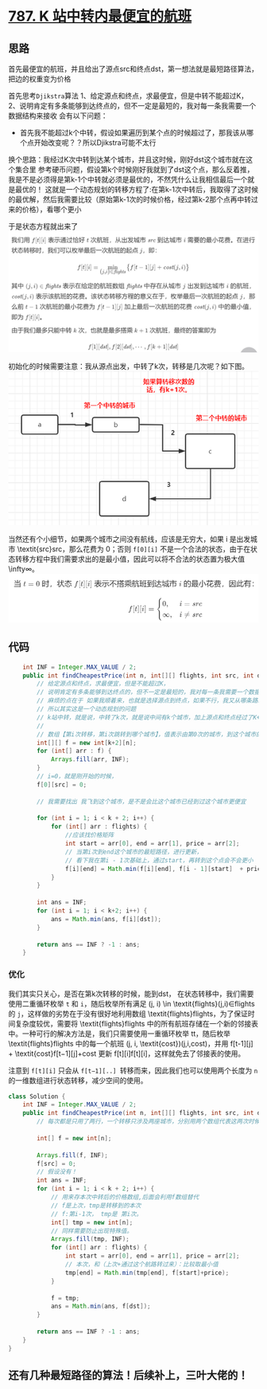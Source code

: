 # [787. K 站中转内最便宜的航班](https://leetcode-cn.com/problems/cheapest-flights-within-k-stops/)

## 思路
首先最便宜的航班，并且给出了源点src和终点dst，第一想法就是最短路径算法，把边的权重变为价格

首先思考`Djikstra`算法
1、给定源点和终点，求最便宜，但是中转不能超过K，
2、说明肯定有多条能够到达终点的，但不一定是最短的，我对每一条我需要一个数据结构来接收
会有以下问题：
- 首先我不能超过k个中转，假设如果遍历到某个点的时候超过了，那我该从哪个点开始改变呢？？所以Djikstra可能不太行


换个思路：我经过K次中转到达某个城市，并且这时候，刚好dst这个城市就在这个集合里
参考硬币问题，假设第k个时候刚好我就到了dst这个点，那么反着推，我是不是必须得是第k-1个中转就必须是最优的，不然凭什么让我相信最后一个就是最优的！
这就是一个动态规划的转移方程了:在第k-1次中转后，我取得了这时候的最优解，然后我需要比较（原始第k-1次的时候价格，经过第k-2那个点再中转过来的价格），看哪个更小

于是状态方程就出来了
![状态转移方程](https://github.com/Wanjixuan/leetcode/blob/main/Pic/Question/787.png)

初始化的时候需要注意：我从源点出发，中转了k次，转移是几次呢？如下图。
![转移示例](https://github.com/Wanjixuan/leetcode/blob/main/Pic/Question/787-1.png)

当然还有个小细节，如果两个城市之间没有航线，应该是无穷大，如果 i 是出发城市 \textit{src}src，那么花费为 0；否则 `f[0][i]` 不是一个合法的状态，由于在状态转移方程中我们需要求出的是最小值，因此可以将不合法的状态置为极大值 \infty∞。
![小细节](https://github.com/Wanjixuan/leetcode/blob/main/Pic/Question/787-2.png)



## 代码
```java
    int INF = Integer.MAX_VALUE / 2;
    public int findCheapestPrice(int n, int[][] flights, int src, int dst, int k) {
        // 给定源点和终点，求最便宜，但是不能超过K，
        // 说明肯定有多条能够到达终点的，但不一定是最短的，我对每一条我需要一个数据结构来接收
        // 麻烦的点在于 如果我顺着来，也就是选择源点到终点，如果不行，我又从哪条路线开始截止呢？
        // 所以其实这是一个动态规划的问题
        // k站中转，就是说，中转了k次，就是说中间有k个城市，加上源点和终点经过了K+2个城市，中间是有k+1次转移的
        // 
        // 数组【第i次转移，第i次跳转到哪个城市】，值表示由第0次的城市，到这个城市的最便宜票价
        int[][] f = new int[k+2][n];
        for (int[] arr : f) {
            Arrays.fill(arr, INF);
        }
        // i=0，就是刚开始的时候，
        f[0][src] = 0;

        // 我需要找出 我飞到这个城市，是不是会比这个城市已经到过这个城市更便宜

        for (int i = 1; i < k + 2; i++) {
            for (int[] arr : flights) {
                //应该找价格矩阵
                int start = arr[0], end = arr[1], price = arr[2];
                // 当第i次到end这个城市的最短路径，进行更新，
                // 看下我在第i - 1次基础上，通过start，再转到这个点会不会更小
                f[i][end] = Math.min(f[i][end], f[i - 1][start]  + price);
            }
        }

        int ans = INF;
        for (int i = 1; i < k+2; i++) {
            ans = Math.min(ans, f[i][dst]);
        }

        return ans == INF ? -1 : ans;
    }
```


### 优化
我们其实只关心，是否在第k次转移的时候，能到dst，
在状态转移中，我们需要使用二重循环枚举 `t` 和 `i`，随后枚举所有满足 (j, i) \in \textit{flights}(j,i)∈flights 的 `j`，这样做的劣势在于没有很好地利用数组 \textit{flights}flights，为了保证时间复杂度较优，需要将 \textit{flights}flights 中的所有航班存储在一个新的邻接表中。一种可行的解决方法是，我们只需要使用一重循环枚举 tt，随后枚举 \textit{flights}flights 中的每一个航班 (j, i, \textit{cost})(j,i,cost)，并用 f[t-1][j] + \textit{cost}f[t−1][j]+cost 更新 f[t][i]f[t][i]，这样就免去了邻接表的使用。

注意到 `f[t][i]` 只会从 `f[t−1][..] `转移而来，因此我们也可以使用两个长度为 `n` 的一维数组进行状态转移，减少空间的使用。

```java
class Solution {
    int INF = Integer.MAX_VALUE / 2;
    public int findCheapestPrice(int n, int[][] flights, int src, int dst, int k) {
        // 每次都是只用了两行，一个转移只涉及两座城市，分别用两个数组代表这两次时候两个城市

        int[] f = new int[n];

        Arrays.fill(f, INF);
        f[src] = 0;
        // 假设没有！
        int ans = INF;
        for (int i = 1; i < k + 2; i++) {
            // 用来存本次中转后的价格数组,后面会利用f数组替代
            // f是上次，tmp是转移到的本次
            // f:第i-1次， tmp是 第i次。
            int[] tmp = new int[n];
            // 同样需要防止出现特殊值。
            Arrays.fill(tmp, INF);
            for (int[] arr : flights) {
                int start = arr[0], end = arr[1], price = arr[2];
                // 本次，和（上次+通过这个航路转过来）：比较取最小值
                tmp[end] = Math.min(tmp[end], f[start]+price);
            }

            f = tmp;
            ans = Math.min(ans, f[dst]);           
        }

        return ans == INF ? -1 : ans;
    }
}
```

## 还有几种最短路径的算法！后续补上，三叶大佬的！
